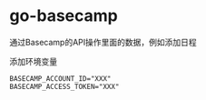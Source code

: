 # go-basecamp
通过Basecamp的API操作里面的数据，例如添加日程

添加环境变量
```shell
BASECAMP_ACCOUNT_ID="XXX"
BASECAMP_ACCESS_TOKEN="XXX"
```